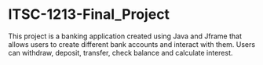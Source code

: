 # ITSC-1213-Final_Project

This project is a banking application created using Java and Jframe that allows users to create different bank accounts and interact with them. Users can withdraw, deposit, transfer, check balance and calculate interest. 
